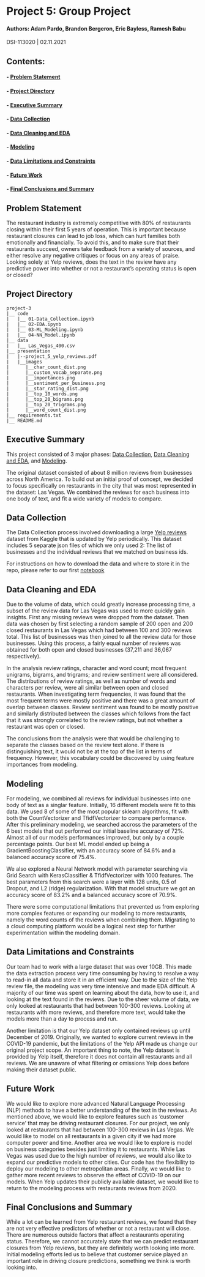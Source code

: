 # Project 5: Group Project
#### Authors: Adam Pardo, Brandon Bergeron, Eric Bayless, Ramesh Babu

DSI-113020 | 02.11.2021

## Contents:

#### - [Problem Statement](https://github.com/Rameshbabupv/dsi1130-project-5#problem-statement)
#### - [Project Directory](https://github.com/Rameshbabupv/dsi1130-project-5#project-directory)
#### - [Executive Summary](https://github.com/Rameshbabupv/dsi1130-project-5#executive-summary)
#### - [Data Collection](https://github.com/Rameshbabupv/dsi1130-project-5#data-collection)
#### - [Data Cleaning and EDA](https://github.com/Rameshbabupv/dsi1130-project-5#data-cleaning-and-eda)
#### - [Modeling](https://github.com/Rameshbabupv/dsi1130-project-5#modeling)
#### - [Data Limitations and Constraints](https://github.com/Rameshbabupv/dsi1130-project-5#data-limitation-and-constraints)
#### - [Future Work](https://github.com/Rameshbabupv/dsi1130-project-5#future-work)
#### - [Final Conclusions and Summary](https://github.com/Rameshbabupv/dsi1130-project-5#final-conclusions-and-summary)

## Problem Statement

The restaurant industry is extremely competitive with 80% of restaurants closing within their first 5 years of operation. This is important because restaurant closures can lead to job loss, which can hurt families both emotionally and financially. To avoid this, and to make sure that their restaurants succeed, owners take feedback from a variety of sources, and either resolve any negative critiques or focus on any areas of praise.  Looking solely at Yelp reviews, does the text in the review have any predictive power into whether or not a restaurant’s operating status is open or closed? 


## Project Directory
```
project-3
|__ code
|   |__ 01-Data_Collection.ipynb
|   |__ 02-EDA.ipynb
|   |__ 03-ML_Modeling.ipynb
|   |__ 04-NN_Model.ipynb
|__ data
|   |__ Las_Vegas_400.csv
|__ presentation
|   |--project_5_yelp_reviews.pdf
|   |__images
|      |__char_count_dist.png
|      |__custom_vocab_separate.png
|      |__importances.png
|      |__sentiment_per_business.png
|      |__star_rating_dist.png
|      |__top_10_words.png
|      |__top_20_bigrams.png
|      |__top_20_trigrams.png
|      |__word_count_dist.png
|__ requirements.txt
|__ README.md
```

## Executive Summary

This project consisted of 3 major phases: [Data Collection](https://github.com/Rameshbabupv/dsi1130-project-5#data-collection), [Data Cleaning and EDA](https://github.com/Rameshbabupv/dsi1130-project-5#data-cleaning-and-eda), and [Modeling](https://github.com/Rameshbabupv/dsi1130-project-5#modeling). 

The original dataset consisted of about 8 million reviews from businesses across North America. To build out an initial proof of concept, we decided to focus specifically on restaurants in the city that was most represented in the dataset: Las Vegas. We combined the reviews for each business into one body of text, and fit a wide variety of models to compare. 

## Data Collection

The Data Collection process involved downloading a large [Yelp reviews](https://www.kaggle.com/yelp-dataset/yelp-dataset) dataset from Kaggle that is updated by Yelp periodically. This dataset includes 5 separate json files of which we only used 2: The list of businesses and the individual reviews that we matched on business ids.

For instructions on how to download the data and where to store it in the repo, please refer to our first [notebook](https://github.com/Rameshbabupv/dsi1130-project-5/blob/main/code/01-Data_Collection.ipynb)

## Data Cleaning and EDA

Due to the volume of data, which could greatly increase processing time, a subset of the review data for Las Vegas was used to more quickly gain insights. First any missing reviews were dropped from the dataset. Then data was chosen by first selecting a random sample of 200 open and 200 closed restaurants in Las Vegas which had between 100 and 300 reviews total. This list of businesses was then joined to all the review data for those businesses. Using this process, a fairly equal number of reviews was obtained for both open and closed businesses (37,211 and 36,067 respectively).

In the analysis review ratings, character and word count; most frequent unigrams, bigrams, and trigrams; and review sentiment were all considered. The distributions of review ratings, as well as number of words and characters per review, were all similar between open and closed restaurants. When investigating term frequencies, it was found that the most frequent terms were mostly positive and there was a great amount of overlap between classes. Review sentiment was found to be mostly positive and similarly distributed between the classes which follows from the fact that it was strongly correlated to the review ratings, but not whether a restaurant was open or closed.

The conclusions from the analysis were that would be challenging to separate the classes based on the review text alone. If there is distinguishing text, it would not be at the top of the list in terms of frequency. However, this vocabulary could be discovered by using feature importances from modeling.

## Modeling

For modeling, we combined all reviews for individual businesses into one body of text as a singlar feature. Initially, 16 different models were fit to this data. We used 8 of some of the most popular sklearn algorithms, fit with both the CountVectorizer and TfidfVectorizer to compare performance. After this preliminary modeling, we searched accross the parameters of the 6 best models that out performed our initial baseline accuracy of 72%. Almost all of our models performances improved, but only by a couple percentage points. Our best ML model ended up being a GradientBoostingClassifier, with an accuracy score of 84.6% and a balanced accuracy score of 75.4%. 

We also explored a Neural Network model with parameter searching via Grid Search with KerasClassifier & TfidfVectorizer with 1000 features. The best parameters from this search were a layer with 128 units, 0.5 of Dropout, and L2 (ridge) regularization. With that model structure we got an accuracy score of 83.2% and a balanced accuracy score of 70.9%.

There were some computational limitations that prevented us from exploring more complex features or expanding our modeling to more restaurants, namely the word counts of the reviews when combining them. Migrating to a cloud computing platform would be a logical next step for further experimentation within the modeling domain.

## Data Limitations and Constraints

Our team had to work with a large dataset that was over 10GB. This made the data extraction process very time consuming by having to resolve a way to read-in all data and store it in an efficient way. Due to the size of the Yelp review file, the modeling was very time intensive and made EDA difficult. A majority of our time was spent on learning about the data, how to use it, and looking at the text found in the reviews. Due to the sheer volume of data, we only looked at restaurants that had between 100-300 reviews. Looking at restaurants with more reviews, and therefore more text, would take the models more than a day to process and run.

Another limitation is that our Yelp dataset only contained reviews up until December of 2019. Originally, we wanted to explore current reviews in the COVID-19 pandemic, but the limitations of the Yelp API made us change our original project scope. An important thing to note, the Yelp dataset is provided by Yelp itself, therefore it does not contain all restaurants and all reviews. We are unaware of what filtering or omissions Yelp does before making their dataset public.

## Future Work

We would like to explore more advanced Natural Language Processing (NLP) methods to have a better understanding of the text in the reviews. As mentioned above, we would like to explore features such as ‘customer service’ that may be driving restaurant closures. For our project, we only looked at restaurants that had between 100-300 reviews in Las Vegas. We would like to model on all restaurants in a given city if we had more computer power and time. Another area we would like to explore is model on business categories besides just limiting it to restaurants. While Las Vegas was used due to the high number of reviews, we would also like to expand our predictive models to other cities. Our code has the flexibility to deploy our modeling to other metropolitan areas. Finally, we would like to gather more recent reviews to observe the effect of COVID-19 on our models. When Yelp updates their publicly available dataset, we would like to return to the modeling process with restaurants reviews from 2020.


## Final Conclusions and Summary

While a lot can be learned from Yelp restaurant reviews, we found that they are not very effective predictors of whether or not a restaurant will close. There are numerous outside factors that affect a restaurants operating status. Therefore, we cannot accurately state that we can predict restaurant closures from Yelp reviews, but they are definitely worth looking into more. Initial modeling efforts led us to believe that customer service played an important role in driving closure predictions, something we think is worth looking into.